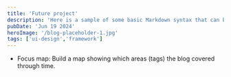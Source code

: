 ```yaml
---
title: 'Future project'
description: 'Here is a sample of some basic Markdown syntax that can be used when writing Markdown content in Astro.'
pubDate: 'Jun 19 2024'
heroImage: '/blog-placeholder-1.jpg'
tags: ['ui-design','framework']
---
```


- Focus map: Build a map showing which areas (tags) the blog covered through time.